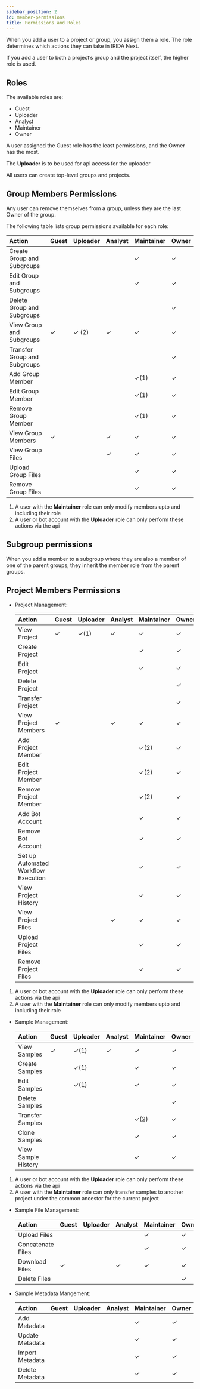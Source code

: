 ```yaml
---
sidebar_position: 2
id: member-permissions
title: Permissions and Roles
---
```


When you add a user to a project or group, you assign them a role. The role determines which actions they can take in IRIDA Next.

If you add a user to both a project’s group and the project itself, the higher role is used.

## Roles

The available roles are:

- Guest
- Uploader
- Analyst
- Maintainer
- Owner

A user assigned the Guest role has the least permissions, and the Owner has the most.

The **Uploader** is to be used for api access for the uploader

All users can create top-level groups and projects.

## Group Members Permissions

Any user can remove themselves from a group, unless they are the last Owner of the group.

The following table lists group permissions available for each role:

| Action                       | Guest | Uploader | Analyst | Maintainer | Owner |
| :--------------------------- | :---- | :------- | :------ | :--------- | :---- |
| Create Group and Subgroups   |       |          |         | ✓          | ✓     |
| Edit Group and Subgroups     |       |          |         | ✓          | ✓     |
| Delete Group and Subgroups   |       |          |         |            | ✓     |
| View Group and Subgroups     | ✓     | ✓ (2)    | ✓       | ✓          | ✓     |
| Transfer Group and Subgroups |       |          |         |            | ✓     |
| Add Group Member             |       |          |         | ✓(1)       | ✓     |
| Edit Group Member            |       |          |         | ✓(1)       | ✓     |
| Remove Group Member          |       |          |         | ✓(1)       | ✓     |
| View Group Members           | ✓     |          | ✓       | ✓          | ✓     |
| View Group Files             |       |          | ✓       | ✓          | ✓     |
| Upload Group Files           |       |          |         | ✓          | ✓     |
| Remove Group Files           |       |          |         | ✓          | ✓     |

1. A user with the **Maintainer** role can only modify members upto and including their role
2. A user or bot account with the **Uploader** role can only perform these actions via the api

## Subgroup permissions

When you add a member to a subgroup where they are also a member of one of the parent groups, they inherit the member role from the parent groups.

## Project Members Permissions

  - Project Management:

    | Action                              | Guest | Uploader | Analyst | Maintainer | Owner |
    | :---------------------------------- | :---- | -------- | ------- | ---------- | ----- |
    | View Project                        | ✓     | ✓(1)     | ✓       | ✓          | ✓     |
    | Create Project                      |       |          |         | ✓          | ✓     |
    | Edit Project                        |       |          |         | ✓          | ✓     |
    | Delete Project                      |       |          |         |            | ✓     |
    | Transfer Project                    |       |          |         |            | ✓     |
    | View Project Members                | ✓     |          | ✓       | ✓          | ✓     |
    | Add Project Member                  |       |          |         | ✓(2)       | ✓     |
    | Edit Project Member                 |       |          |         | ✓(2)       | ✓     |
    | Remove Project Member               |       |          |         | ✓(2)       | ✓     |
    | Add Bot Account                     |       |          |         | ✓          | ✓     |
    | Remove Bot Account                  |       |          |         | ✓          | ✓     |
    | Set up Automated Workflow Execution |       |          |         | ✓          | ✓     |
    | View Project History                |       |          |         | ✓          | ✓     |
    | View Project Files                  |       |          | ✓       | ✓          | ✓     |
    | Upload Project Files                |       |          |         | ✓          | ✓     |
    | Remove Project Files                |       |          |         | ✓          | ✓     |


  1. A user or bot account with the **Uploader** role can only perform these actions via the api
  2. A user with the **Maintainer** role can only modify members upto and including their role

  - Sample Management:

    | Action                | Guest | Uploader | Analyst | Maintainer | Owner |
    | :-------------------- | :---- | -------- | ------- | ---------- | ----- |
    | View Samples          | ✓     | ✓(1)     | ✓       | ✓          | ✓     |
    | Create Samples        |       | ✓(1)     |         | ✓          | ✓     |
    | Edit Samples          |       | ✓(1)     |         | ✓          | ✓     |
    | Delete Samples        |       |          |         |            | ✓     |
    | Transfer Samples      |       |          |         | ✓(2)       | ✓     |
    | Clone Samples         |       |          |         | ✓          | ✓     |
    | View Sample History   |       |          |         | ✓          | ✓     |

  1. A user or bot account with the **Uploader** role can only perform these actions via the api
  2. A user with the **Maintainer** role can only transfer samples to another project under the common ancestor for the current project

  - Sample File Management:

    | Action                | Guest | Uploader | Analyst | Maintainer | Owner |
    | :-------------------- | :---- | -------- | ------- | ---------- | ----- |
    | Upload Files          |       |          |         | ✓          | ✓     |
    | Concatenate Files     |       |          |         | ✓          | ✓     |
    | Download Files        | ✓     |          | ✓       | ✓          | ✓     |
    | Delete Files          |       |          |         |            | ✓     |

  - Sample Metadata Mangement:

    | Action                | Guest | Uploader | Analyst | Maintainer | Owner |
    | :-------------------- | :---- | -------- | ------- | ---------- | ----- |
    | Add Metadata          |       |          |         | ✓          | ✓     |
    | Update Metadata       |       |          |         | ✓          | ✓     |
    | Import Metadata       |       |          |         | ✓          | ✓     |
    | Delete Metadata       |       |          |         | ✓          | ✓     |
